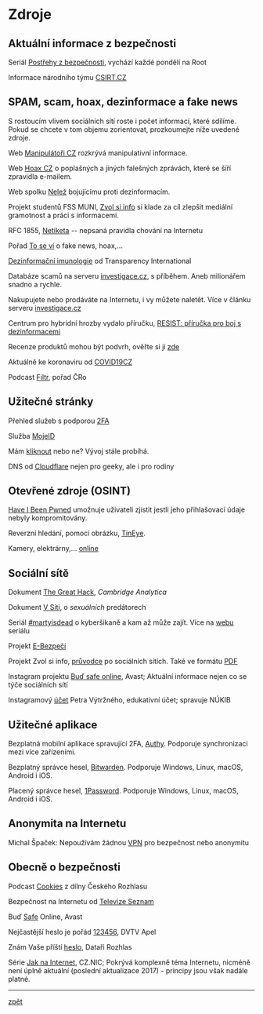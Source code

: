 # Zdroje

## Aktuální informace z bezpečnosti

Seriál [Postřehy z bezpečnosti](https://www.root.cz/serialy/postrehy-z-bezpecnosti/), vychází každé pondělí na Root

Informace národního týmu [CSIRT.CZ](https://www.csirt.cz/news/security/)

## SPAM, scam, hoax, dezinformace a fake news
S rostoucím vlivem sociálních sítí roste i počet informací, které sdílíme. Pokud se chcete v tom objemu zorientovat, prozkoumejte níže uvedené zdroje.

Web [Manipulátoři CZ](https://manipulatori.cz/) rozkrývá manipulativní informace.

Web [Hoax CZ](http://hoax.cz/) o poplašných a jiných falešných zprávách, které se šíří zpravidla e-mailem.

Web spolku [Nelež](https://www.nelez.cz/) bojujícímu proti dezinformacím.

Projekt studentů FSS MUNI, [Zvol si info](https://zvolsi.info/) si klade za cíl zlepšit mediální gramotnost a práci s informacemi.

RFC 1855, [Netiketa](https://www.hoax.cz/hoax/netiketa) -- nepsaná pravidla chování na Internetu

Pořad [To se ví](https://www.ceskatelevize.cz/porady/12884096665-to-se-vi/) o fake news, hoax,...

[Dezinformační imunologie](https://www.youtube.com/playlist?list=PLVfIkbZEOn9l5_VcUlwoKXclf7znrMJ5D) od Transparency International

Databáze scamů na serveru [investigace.cz](https://www.investigace.cz/vyzkouseli-jsme-za-vas-milionarem-snadno-a-rychle/), s příběhem. Aneb milionářem snadno a rychle.

Nakupujete nebo prodáváte na Internetu, i vy můžete naletět. Více v článku serveru [investigace.cz](https://www.investigace.cz/bazarovy-vyprodej-podvodu-419/)

Centrum pro hybridní hrozby vydalo příručku, [RESIST: příručka pro boj s dezinformacemi](https://www.mvcr.cz/cthh/soubor/resist-cz-pdf.aspx)

Recenze produktů mohou být podvrh, ověřte si ji [zde](https://www.fakespot.com/)

Aktuálně ke koronaviru od [COVID19CZ](https://www.cesnet.cz/2020/03/kyberneticka-bezpecnost-v-souvislosti-s-virem-covid-19/)

Podcast [Filtr](https://www.mujrozhlas.cz/filtr/filtr), pořad ČRo

## Užitečné stránky

Přehled služeb s podporou [2FA](https://twofactorauth.org/)

Služba [MojeID](https://www.mojeid.cz/)

Mám [kliknout](https://www.shouldiclick.org/home.html) nebo ne? Vývoj stále probíhá.

DNS od [Cloudflare](https://blog.cloudflare.com/introducing-1-1-1-1-for-families/) nejen pro geeky, ale i pro rodiny

## Otevřené zdroje (OSINT)

[Have I Been Pwned](https://haveibeenpwned.com) umožnuje uživateli zjistit jestli jeho přihlašovací údaje nebyly kompromitovány.

Reverzní hledání, pomocí obrázku, [TinEye](https://tineye.com/).

Kamery, elektrárny,... [online](https://shodan.io)

## Sociální sítě

Dokument [The Great Hack](https://www.csfd.cz/film/688510-velky-hack/komentare/), _Cambridge Analytica_

Dokument [V Síti](https://www.csfd.cz/film/720753-v-siti/), o _sexuálních_ predátorech

Seriál [#martyisdead](https://www.mall.tv/martyisdead) o kyberšikaně a kam až může zajít. Více na [webu](https://www.martyisdead.cz) seriálu

Projekt [E-Bezpečí](http://www.e-bezpeci.cz)

Projekt Zvol si info, [průvodce](https://zvolsi.info/pruvodce-po-socialnich-sitich/) po sociálních sítích. Také ve formátu [PDF](https://zvolsi.info/app/uploads/2019/12/Pruvodce_po_socialnich_sitich.pdf)

Instagram projektu [Buď safe online](https://www.instagram.com/bud.safe.online/?hl=cs), Avast; Aktuální informace nejen co se týče sociálních sítí

Instagramový [účet](https://www.instagram.com/petr.vytrzny/?hl=cs)
Petra Výtržného, edukativní účet; spravuje NÚKIB
## Užitečné aplikace

Bezplatná mobilní aplikace spravující 2FA, [Authy](https://authy.com/). Podporuje synchronizaci mezi více zařízeními.

Bezplatný správce hesel, [Bitwarden](https://bitwarden.com/). Podporuje Windows, Linux, macOS, Android i iOS.

Placený správce hesel, [1Password](https://1password.com/). Podporuje Windows, Linux, macOS, Android i iOS.

## Anonymita na Internetu

Michal Špaček: Nepoužívám žádnou [VPN](https://www.michalspacek.cz/nepouzivam-zadnou-vpn-pro-bezpecnost-nebo-anonymitu) pro bezpečnost nebo anonymitu

## Obecně o bezpečnosti

Podcast [Cookies](https://www.irozhlas.cz/cookies) z dílny Českého Rozhlasu

Bezpečnost na Internetu od [Televize Seznam](https://www.televizeseznam.cz/video/jak-na-penize/bezpecnost-na-internetu-63977081
)

Buď [Safe](https://www.budsafeonline.cz/blog/kyberbezpecnost) Online, Avast

Nejčastější heslo je pořád [123456](https://video.aktualne.cz/dvtv/nejcastejsi-heslo-je-porad-123456-proto-smejdi-nakupuji-vasi/r~ef9d754c24d311e98c840cc47ab5f122/), DVTV Apel

Znám Vaše příští [heslo](https://plus.rozhlas.cz/znam-vase-pristi-heslo-rika-bezpecnostni-expert-spacek-pomuze-i-obycejny-notysek-8120074), Dataři Rozhlas

Série [Jak na Internet](https://www.jaknainternet.cz/), CZ.NIC; Pokrývá komplexně téma Internetu, nicméně není úplně aktuální (poslední aktualizace 2017) - principy jsou však nadále platné.

---
[zpět](index.md)
